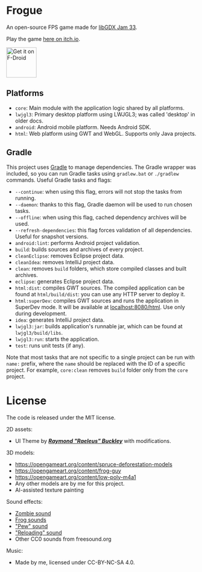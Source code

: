 # Frogue

An open-source FPS game made for [libGDX Jam 33](https://itch.io/jam/libgdx-jam-33/entries).

Play the game [here on itch.io](https://necrashter.itch.io/frogue).

[<img src="https://fdroid.gitlab.io/artwork/badge/get-it-on.png"
     alt="Get it on F-Droid"
     height="80">](https://f-droid.org/packages/io.github.necrashter.natural_revenge/)

## Platforms

- `core`: Main module with the application logic shared by all platforms.
- `lwjgl3`: Primary desktop platform using LWJGL3; was called 'desktop' in older docs.
- `android`: Android mobile platform. Needs Android SDK.
- `html`: Web platform using GWT and WebGL. Supports only Java projects.

## Gradle

This project uses [Gradle](https://gradle.org/) to manage dependencies.
The Gradle wrapper was included, so you can run Gradle tasks using `gradlew.bat` or `./gradlew` commands.
Useful Gradle tasks and flags:

- `--continue`: when using this flag, errors will not stop the tasks from running.
- `--daemon`: thanks to this flag, Gradle daemon will be used to run chosen tasks.
- `--offline`: when using this flag, cached dependency archives will be used.
- `--refresh-dependencies`: this flag forces validation of all dependencies. Useful for snapshot versions.
- `android:lint`: performs Android project validation.
- `build`: builds sources and archives of every project.
- `cleanEclipse`: removes Eclipse project data.
- `cleanIdea`: removes IntelliJ project data.
- `clean`: removes `build` folders, which store compiled classes and built archives.
- `eclipse`: generates Eclipse project data.
- `html:dist`: compiles GWT sources. The compiled application can be found at `html/build/dist`: you can use any HTTP server to deploy it.
- `html:superDev`: compiles GWT sources and runs the application in SuperDev mode. It will be available at [localhost:8080/html](http://localhost:8080/html). Use only during development.
- `idea`: generates IntelliJ project data.
- `lwjgl3:jar`: builds application's runnable jar, which can be found at `lwjgl3/build/libs`.
- `lwjgl3:run`: starts the application.
- `test`: runs unit tests (if any).

Note that most tasks that are not specific to a single project can be run with `name:` prefix, where the `name` should be replaced with the ID of a specific project.
For example, `core:clean` removes `build` folder only from the `core` project.

# License

The code is released under the MIT license.

2D assets:
- UI Theme by [***Raymond "Raeleus" Buckley***](https://ray3k.wordpress.com/software/skin-composer-for-libgdx/) with modifications.

3D models:
- https://opengameart.org/content/spruce-deforestation-models
- https://opengameart.org/content/frog-guy
- https://opengameart.org/content/low-poly-m4a1
- Any other models are by me for this project.
- AI-assisted texture painting

Sound effects:
- [Zombie sound](https://freesound.org/people/ohheyvoid/sounds/540818/)
- [Frog sounds](https://freesound.org/people/OneTwo_BER/sounds/474193/)
- ["Pew" sound](https://freesound.org/people/0ne_one111yt/sounds/478215/)
- ["Reloading" sound](https://freesound.org/people/TyrantTim/sounds/800861/)
- Other CC0 sounds from freesound.org

Music:
- Made by me, licensed under CC-BY-NC-SA 4.0.
